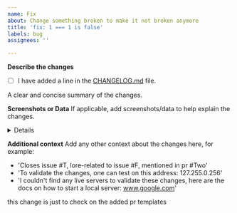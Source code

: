 ```yaml
---
name: Fix
about: Change something broken to make it not broken anymore
title: 'fix: 1 === 1 is false'
labels: bug
assignees: ''

---
```


<!-- This section must be completed! -->
**Describe the changes**
- [ ] I have added a line in the [CHANGELOG.md](https://github.com/gamedig/node-gamedig/blob/master/CHANGELOG.md) file.
<!-- (example): `* Fix: The word engineer has 3 e's in it (By @you, #PR_NUMBER)` -->
<!-- Note: mentioning yourself is not necessary, everything else is! -->

A clear and concise summary of the changes.

**Screenshots or Data**
If applicable, add screenshots/data to help explain the changes.
<details>
This contains lots and lots of logs.
```
How to do a collapsible section:
<details>
This is hidden until it is not!
</details>
```
</details>

**Additional context**
Add any other context about the changes here, for example:
* 'Closes issue #T, lore-related to issue #F, mentioned in pr #Two'
* 'To validate the changes, one can test on this address: 127.255.0.256'
* 'I couldn't find any live servers to validate these changes, here are the docs on how to start a local server: www.google.com'

this change is just to check on the added pr templates
